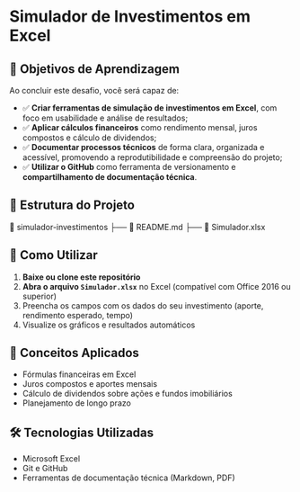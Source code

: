 # Simulador de Investimentos em Excel

## 📌 Objetivos de Aprendizagem

Ao concluir este desafio, você será capaz de:

- ✅ **Criar ferramentas de simulação de investimentos em Excel**, com foco em usabilidade e análise de resultados;
- ✅ **Aplicar cálculos financeiros** como rendimento mensal, juros compostos e cálculo de dividendos;
- ✅ **Documentar processos técnicos** de forma clara, organizada e acessível, promovendo a reprodutibilidade e compreensão do projeto;
- ✅ **Utilizar o GitHub** como ferramenta de versionamento e **compartilhamento de documentação técnica**.

## 📂 Estrutura do Projeto

📁 simulador-investimentos
├── 📄 README.md
├── 📄 Simulador.xlsx


## 🚀 Como Utilizar

1. **Baixe ou clone este repositório**
2. **Abra o arquivo `Simulador.xlsx`** no Excel (compatível com Office 2016 ou superior)
3. Preencha os campos com os dados do seu investimento (aporte, rendimento esperado, tempo)
4. Visualize os gráficos e resultados automáticos

## 🧠 Conceitos Aplicados

- Fórmulas financeiras em Excel
- Juros compostos e aportes mensais
- Cálculo de dividendos sobre ações e fundos imobiliários
- Planejamento de longo prazo

## 🛠 Tecnologias Utilizadas

- Microsoft Excel
- Git e GitHub
- Ferramentas de documentação técnica (Markdown, PDF)

